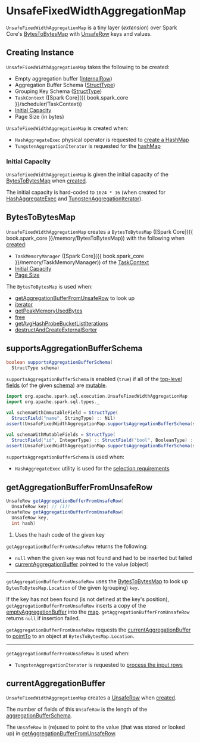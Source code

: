 # UnsafeFixedWidthAggregationMap

`UnsafeFixedWidthAggregationMap` is a tiny layer (_extension_) over Spark Core's [BytesToBytesMap](#map) with [UnsafeRow](../UnsafeRow.md) keys and values.

## Creating Instance

`UnsafeFixedWidthAggregationMap` takes the following to be created:

* <span id="emptyAggregationBuffer"> Empty aggregation buffer ([InternalRow](../InternalRow.md))
* <span id="aggregationBufferSchema"> Aggregation Buffer Schema ([StructType](../types/StructType.md))
* <span id="groupingKeySchema"> Grouping Key Schema ([StructType](../types/StructType.md))
* <span id="taskContext"> `TaskContext` ([Spark Core]({{ book.spark_core }}/scheduler/TaskContext))
* [Initial Capacity](#initialCapacity)
* <span id="pageSizeBytes"> Page Size (in bytes)

`UnsafeFixedWidthAggregationMap` is created when:

* `HashAggregateExec` physical operator is requested to [create a HashMap](HashAggregateExec.md#createHashMap)
* `TungstenAggregationIterator` is requested for the [hashMap](TungstenAggregationIterator.md#hashMap)

### <span id="initialCapacity"> Initial Capacity

`UnsafeFixedWidthAggregationMap` is given the initial capacity of the [BytesToBytesMap](#map) when [created](#creating-instance).

The initial capacity is hard-coded to `1024 * 16` (when created for [HashAggregateExec](HashAggregateExec.md#createHashMap) and [TungstenAggregationIterator](TungstenAggregationIterator.md#hashMap)).

## <span id="map"> BytesToBytesMap

`UnsafeFixedWidthAggregationMap` creates a `BytesToBytesMap` ([Spark Core]({{ book.spark_core }}/memory/BytesToBytesMap)) with the following when [created](#creating-instance):

* `TaskMemoryManager` ([Spark Core]({{ book.spark_core }}/memory/TaskMemoryManager)) of the [TaskContext](#taskContext)
* [Initial Capacity](#initialCapacity)
* [Page Size](#pageSizeBytes)

The `BytesToBytesMap` is used when:

* [getAggregationBufferFromUnsafeRow](#getAggregationBufferFromUnsafeRow) to look up
* [iterator](#iterator)
* [getPeakMemoryUsedBytes](#getPeakMemoryUsedBytes)
* [free](#free)
* [getAvgHashProbeBucketListIterations](#getAvgHashProbeBucketListIterations)
* [destructAndCreateExternalSorter](#destructAndCreateExternalSorter)

## <span id="supportsAggregationBufferSchema"> supportsAggregationBufferSchema

```java
boolean supportsAggregationBufferSchema(
  StructType schema)
```

`supportsAggregationBufferSchema` is enabled (`true`) if all of the [top-level fields](../types/StructType.md#fields) (of the given [schema](../types/StructType.md)) are [mutable](../UnsafeRow.md#isMutable).

```scala
import org.apache.spark.sql.execution.UnsafeFixedWidthAggregationMap
import org.apache.spark.sql.types._
```

```scala
val schemaWithImmutableField = StructType(
  StructField("name", StringType) :: Nil)
assert(UnsafeFixedWidthAggregationMap.supportsAggregationBufferSchema(schemaWithImmutableField) == false)
```

```scala
val schemaWithMutableFields = StructType(
  StructField("id", IntegerType) :: StructField("bool", BooleanType) :: Nil)
assert(UnsafeFixedWidthAggregationMap.supportsAggregationBufferSchema(schemaWithMutableFields))
```

`supportsAggregationBufferSchema` is used when:

* `HashAggregateExec` utility is used for the [selection requirements](HashAggregateExec.md#supportsAggregate)

## <span id="getAggregationBufferFromUnsafeRow"> getAggregationBufferFromUnsafeRow

```java
UnsafeRow getAggregationBufferFromUnsafeRow(
  UnsafeRow key) // (1)!
UnsafeRow getAggregationBufferFromUnsafeRow(
  UnsafeRow key,
  int hash)
```

1. Uses the hash code of the given key

`getAggregationBufferFromUnsafeRow` returns the following:

* `null` when the given `key` was not found and had to be inserted but failed
* [currentAggregationBuffer](#currentAggregationBuffer) pointed to the value (object)

---

`getAggregationBufferFromUnsafeRow` uses the [BytesToBytesMap](#map) to look up `BytesToBytesMap.Location` of the given (grouping) `key`.

If the key has not been found (is not defined at the key's position), `getAggregationBufferFromUnsafeRow` inserts a copy of the [emptyAggregationBuffer](#emptyAggregationBuffer) into the [map](#map). `getAggregationBufferFromUnsafeRow` returns `null` if insertion failed.

`getAggregationBufferFromUnsafeRow` requests the [currentAggregationBuffer](#currentAggregationBuffer) to [pointTo](../UnsafeRow.md#pointTo) to an object at `BytesToBytesMap.Location`.

---

`getAggregationBufferFromUnsafeRow` is used when:

* `TungstenAggregationIterator` is requested to [process the input rows](TungstenAggregationIterator.md#processInputs)

## <span id="currentAggregationBuffer"> currentAggregationBuffer

`UnsafeFixedWidthAggregationMap` creates a [UnsafeRow](../UnsafeRow.md) when [created](#creating-instance).

The number of fields of this `UnsafeRow` is the length of the [aggregationBufferSchema](#aggregationBufferSchema).

The `UnsafeRow` is (re)used to point to the value (that was stored or looked up) in [getAggregationBufferFromUnsafeRow](#getAggregationBufferFromUnsafeRow).

<!---
## Review Me

Whenever requested for performance metrics (i.e. <<getAverageProbesPerLookup, average number of probes per key lookup>> and <<getPeakMemoryUsedBytes, peak memory used>>), `UnsafeFixedWidthAggregationMap` simply requests the underlying <<map, BytesToBytesMap>>.

`UnsafeFixedWidthAggregationMap` is <<creating-instance, created>> when:

* `HashAggregateExec` physical operator is requested to [create a new UnsafeFixedWidthAggregationMap](HashAggregateExec.md#createHashMap) (when `HashAggregateExec` physical operator is requested to [generate the Java source code for "produce" path in Whole-Stage Code Generation](HashAggregateExec.md#doProduceWithKeys))

* `TungstenAggregationIterator` is <<TungstenAggregationIterator.md#hashMap, created>> (when `HashAggregateExec` physical operator is requested to [execute](HashAggregateExec.md#doExecute) in traditional / non-Whole-Stage-Code-Generation execution path)

[[internal-registries]]
.UnsafeFixedWidthAggregationMap's Internal Properties (e.g. Registries, Counters and Flags)
[cols="1m,2",options="header",width="100%"]
|===
| Name
| Description

| emptyAggregationBuffer
| [[emptyAggregationBuffer-byte-array]] <<emptyAggregationBuffer, Empty aggregation buffer>> ([encoded in UnsafeRow format](../expressions/UnsafeProjection.md#create))

| groupingKeyProjection
| [[groupingKeyProjection]] [UnsafeProjection](../expressions/UnsafeProjection.md) for the <<groupingKeySchema, groupingKeySchema>> (to encode grouping keys as UnsafeRows)
|===
-->
